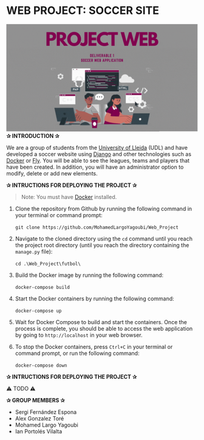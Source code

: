 # **WEB PROJECT: SOCCER SITE**

![banner](https://github.com/MohamedLargoYagoubi/images/blob/main/PROJECT%20WEB.gif)
 **✰ INTRODUCTION ✰**

We are a group of students from the [University of Lleida](http://www.udl.cat/ca/) (UDL) and have developed a soccer website using [Django](http://www.udl.cat/ca/) and other technologies such as [Docker](https://www.docker.com/) or [Fly](https://fly.io/).
You will be able to see the leagues, teams and players that have been created. In addition, you will have an administrator option to modify, delete or add new elements.

**✰ INTRUCTIONS FOR DEPLOYING THE PROJECT ✰** 
> Note: You must have [Docker](https://www.docker.com/products/docker-desktop/) installed.
 1. Clone the repository from Github by running the following command in your terminal or command prompt:

    `git clone https://github.com/MohamedLargoYagoubi/Web_Project`
 2. Navigate to the cloned directory using the `cd` command until you reach the project root directory (until you reach the directory containing the `manage.py` file):

    `cd .\Web_Project\futbol\`

 3. Build the Docker image by running the following command:

    `docker-compose build`
 4. Start the Docker containers by running the following command:
 
    `docker-compose up`
 5. Wait for Docker Compose to build and start the containers. Once the process is complete, you should be able to access the web application by going to `http://localhost` in your web browser.
 6. To stop the Docker containers, press `Ctrl+C` in your terminal or command prompt, or run the following command:

    `docker-compose down`

**✰ INTRUCTIONS FOR DEPLOYING THE PROJECT ✰** 

⚠️ TODO ⚠️

**✰ GROUP MEMBERS ✰** 
- Sergi Fernández Espona
- Alex Gonzalez Toré
- Mohamed Largo Yagoubi
- Ian Portolés Vilalta
